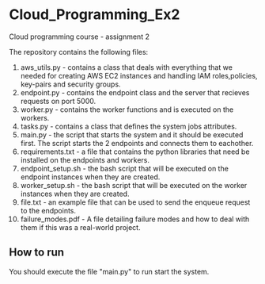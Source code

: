 # Cloud_Programming_Ex2
Cloud programming course - assignment 2

The repository contains the following files:
1. aws_utils.py - contains a class that deals with everything that we needed for creating AWS EC2 instances and handling IAM roles,policies, key-pairs and security groups.
2. endpoint.py - contains the endpoint class and the server that recieves requests on port 5000.
3. worker.py - contains the worker functions and is executed on the workers.
4. tasks.py - contains a class that defines the system jobs attributes.
5. main.py - the script that starts the system and it should be executed first. The script starts the 2 endpoints and connects them to eachother.
6. requirements.txt - a file that contains the python libraries that need be installed on the endpoints and workers.
7. endpoint_setup.sh - the bash script that will be executed on the endpoint instances when they are created.
8. worker_setup.sh - the bash script that will be executed on the worker instances when they are created.
9. file.txt - an example file that can be used to send the enqueue request to the endpoints.
10. failure_modes.pdf - A file detailing failure modes and how to deal with them if this was a real-world project.

## How to run
You should execute the file "main.py" to run start the system.

